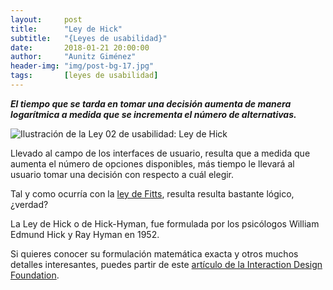```yaml
---
layout:     post
title:      "Ley de Hick"
subtitle:   "{Leyes de usabilidad}"
date:       2018-01-21 20:00:00
author:     "Aunitz Giménez"
header-img: "img/post-bg-17.jpg"
tags:       [leyes de usabilidad]
---
```


<p><em><strong>El tiempo que se tarda en tomar una decisión aumenta de manera logarítmica a medida que se incrementa el número de alternativas.</strong></em></p>

<p><img src="{{ site.baseurl }}/img/ley-02-ley-de-hick.png" alt="Ilustración de la Ley 02 de usabilidad: Ley de Hick"></p>

<p>Llevado al campo de los interfaces de usuario, resulta que a medida que aumenta el número de opciones disponibles, más tiempo le llevará al usuario tomar una decisión con respecto a cuál elegir.</p>

<p>Tal y como ocurría con la <a href="{{ site.baseurl }}{% post_url 2018-01-21-ley-01-ley-de-fitts %}">ley de Fitts</a>, resulta resulta bastante lógico, ¿verdad?</p>

<p>La Ley de Hick o de Hick-Hyman, fue formulada por los psicólogos William Edmund Hick y Ray Hyman en 1952.</p>

<p>Si quieres conocer su formulación matemática exacta y otros muchos detalles interesantes, puedes partir de este <a href="https://www.interaction-design.org/literature/article/hick-s-law-making-the-choice-easier-for-users" target="_blank">artículo de la Interaction Design Foundation</a>.</p>